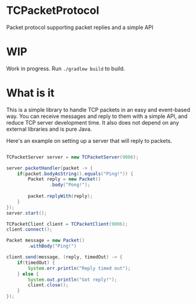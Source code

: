 # TCPacketProtocol
Packet protocol supporting packet replies and a simple API

# WIP
Work in progress. Run `./gradlew build` to build.

# What is it
This is a simple library to handle TCP packets in an easy and event-based way.
You can receive messages and reply to them with a simple API, and reduce TCP server development time.
It also does not depend on any external libraries and is pure Java.

Here's an example on setting up a server that will reply to packets.

```java

TCPacketServer server = new TCPacketServer(9006);

server.packetHandler(packet -> {
	if(packet.bodyAsString().equals("Ping!")) {
		Packet reply = new Packet()
				.body("Pong!");
		
		packet.replyWith(reply);
	}
});
server.start();

TCPacketClient client = TCPacketClient(9006);
client.connect();

Packet message = new Packet()
		.withBody("Ping!")

client.send(message, (reply, timedOut) -> {
	if(timedOut) {
		System.err.println("Reply timed out");
	} else {
		System.out.println("Got reply!");
		client.close();
	}
});
```